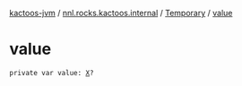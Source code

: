 [kactoos-jvm](../../index.md) / [nnl.rocks.kactoos.internal](../index.md) / [Temporary](index.md) / [value](./value.md)

# value

`private var value: `[`X`](index.md#X)`?`